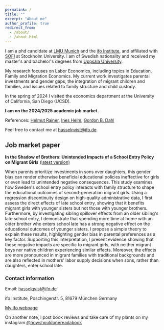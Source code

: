 ```yaml
---
permalink: /
title: ""
excerpt: "About me"
author_profile: true
redirect_from: 
  - /about/
  - /about.html
---
```


I am a phd candidate at [LMU Munich](https://www.en.econ.uni-muenchen.de/index.html) and the [ifo Institute](https://www.ifo.de/en), and affiliated with [SOFI](https://www.su.se/swedish-institute-for-social-research/) at Stockholm University. I am of Swedish nationality and received my master's and bachelor's degrees from [Uppsala University](https://www.nek.uu.se/?languageId=1). 

My research focuses on Labor Economics, including topics in Education, Family and Migration Economics. My current work investigates parental investments and gender gaps, the integration of migrant children and families, and issues related to family structure and child custody.

In the spring of 2024 I visited the economics department at the University of California, San Diego (UCSD).

**I am on the 2024/2025 academic job market.**

References: [Helmut Rainer](https://sites.google.com/ifo.de/hrainer/home), [Ines Helm](https://sites.google.com/site/ineshelm10), [Gordon B. Dahl](https://econweb.ucsd.edu/~gdahl/)

Feel free to contact me at hasselqvist@ifo.de.

## Job market paper

**In the Shadow of Brothers: Unintended Impacts of a School Entry Policy on Migrant Girls** [(latest version)](https://drive.google.com/file/d/1VlyNQKRnW4lR3zznOtuTZhGrMk6AjBb1/view?usp=drive_link)

When parents prioritize investments in sons over daughters, this gender bias can render otherwise beneficial educational policies ineffective for girls or even lead to unintended negative consequences. This study examines how Sweden's school entry policy interacts with family structure to shape the educational outcomes of second-generation migrant girls. Using a regression discontinuity design on high-quality administrative data, I first assess the direct effects of late school entry, showing that it benefits migrant girls with younger sisters but not those with younger brothers. Furthermore, by investigating sibling spillover effects from an older sibling's late school entry, I demonstrate that spending more time at home with an older brother who enters school late has a strong negative effect on the educational outcomes of younger sisters. I propose a simple theory to explain these results, highlighting gender bias in parental preferences as a key factor. Supporting this interpretation, I present evidence showing that these negative impacts are specific to migrant girls, with neither migrant boys nor native children experiencing similar effects. Moreover, the effects are more pronounced in migrant families with traditional backgrounds and are also reflected in mothers' labor supply decisions when sons, rather than daughters, enter school late.

### Contact information

Email: hasselqvist@ifo.de

ifo Institute, Poschingerstr. 5, 81679 München Germany

[My ifo webpage](https://www.ifo.de/en/hasselqvist-a)



On another note, I post book reviews and take care of my plants on my instagram [@howshouldonereadabook](https://instagram.com/howshouldonereadabook?igshid=ZDdkNTZiNTM=) 


